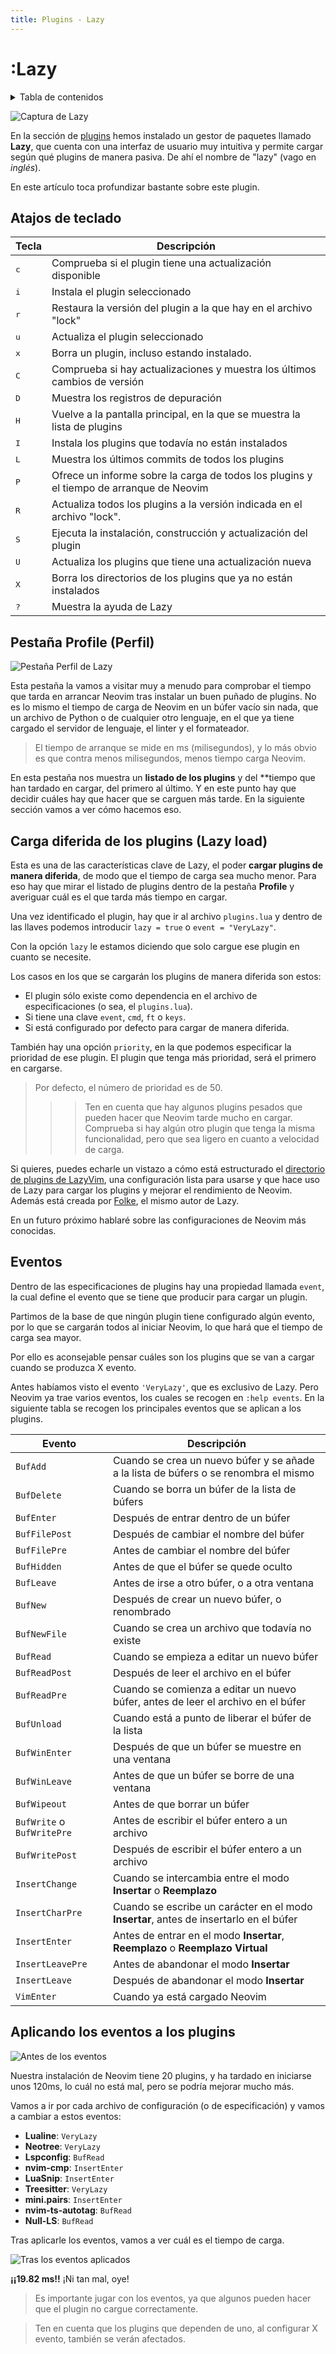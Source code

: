 ```yaml
---
title: Plugins - Lazy
---
```

# :Lazy

<details>
<summary>Tabla de contenidos</summary>

- [Atajos de teclado](/plugins/lazy/#atajos-de-teclado)
- [Pestaña Profile (Perfil)](/plugins/lazy/#pestana-profile-perfil)
- [Carga diferida de los plugins (Lazy load)](/plugins/lazy/#carga-diferida-de-los-plugins-lazy-load)
- [Eventos](/plugins/lazy/#eventos)
- [Aplicando los eventos a los plugins](/plugins/lazy/#aplicando-los-eventos-a-los-plugins)

</details>

![Captura de Lazy](https://user-images.githubusercontent.com/292349/208301737-68fb279c-ba70-43ef-a369-8c3e8367d6b1.png)

En la sección de [plugins](/plugins) hemos instalado un gestor de paquetes llamado **Lazy**, que cuenta con una interfaz de usuario muy intuitiva y
permite cargar según qué plugins de manera pasiva. De ahí el nombre de "lazy" (vago en _inglés_).

En este artículo toca profundizar bastante sobre este plugin.

## Atajos de teclado

| Tecla        | Descripción                                                                             |
| ------------ | --------------------------------------------------------------------------------------- |
| <kbd>c</kbd> | Comprueba si el plugin tiene una actualización disponible                               |
| <kbd>i</kbd> | Instala el plugin seleccionado                                                          |
| <kbd>r</kbd> | Restaura la versión del plugin a la que hay en el archivo "lock"                        |
| <kbd>u</kbd> | Actualiza el plugin seleccionado                                                        |
| <kbd>x</kbd> | Borra un plugin, incluso estando instalado.                                             |
| <kbd>C</kbd> | Comprueba si hay actualizaciones y muestra los últimos cambios de versión               |
| <kbd>D</kbd> | Muestra los registros de depuración                                                     |
| <kbd>H</kbd> | Vuelve a la pantalla principal, en la que se muestra la lista de plugins                |
| <kbd>I</kbd> | Instala los plugins que todavía no están instalados                                     |
| <kbd>L</kbd> | Muestra los últimos commits de todos los plugins                                        |
| <kbd>P</kbd> | Ofrece un informe sobre la carga de todos los plugins y el tiempo de arranque de Neovim |
| <kbd>R</kbd> | Actualiza todos los plugins a la versión indicada en el archivo "lock".                 |
| <kbd>S</kbd> | Ejecuta la instalación, construcción y actualización del plugin                         |
| <kbd>U</kbd> | Actualiza los plugins que tiene una actualización nueva                                 |
| <kbd>X</kbd> | Borra los directorios de los plugins que ya no están instalados                         |
| <kbd>?</kbd> | Muestra la ayuda de Lazy                                                                |

## <a name="pestana-profile-perfil"></a> Pestaña Profile (Perfil)

![Pestaña Perfil de Lazy](/images/lazy/lazy-profile.webp)

Esta pestaña la vamos a visitar muy a menudo para comprobar el tiempo que tarda en arrancar Neovim tras instalar un buen puñado de plugins. No es lo mismo el tiempo de carga de Neovim en un búfer vacío sin nada, que un archivo de Python o de cualquier otro lenguaje, en el que ya tiene cargado el servidor de lenguaje, el linter y el formateador.

> El tiempo de arranque se mide en ms (milisegundos), y lo más obvio es que contra menos milisegundos, menos tiempo carga Neovim.

En esta pestaña nos muestra un **listado de los plugins** y del \*\*tiempo que han tardado en cargar, del primero al último. Y en este punto hay que decidir cuáles hay que hacer que se carguen más tarde. En la siguiente sección vamos a ver cómo hacemos eso.

## Carga diferida de los plugins (Lazy load)

Esta es una de las características clave de Lazy, el poder **cargar plugins de manera diferida**, de modo que el tiempo de carga sea mucho menor. Para eso hay que mirar el listado de plugins dentro de la pestaña **Profile** y averiguar cuál es el que tarda más tiempo en cargar.

Una vez identificado el plugin, hay que ir al archivo `plugins.lua` y dentro de las
llaves podemos introducir `lazy = true` o `event = "VeryLazy"`.

Con la opción `lazy` le estamos diciendo que solo cargue ese plugin en cuanto se necesite.

Los casos en los que se cargarán los plugins de manera diferida son estos:

- El plugin sólo existe como dependencia en el archivo de especificaciones (o sea, el `plugins.lua`).
- Si tiene una clave `event`, `cmd`, `ft` o `keys`.
- Si está configurado por defecto para cargar de manera diferida.

También hay una opción `priority`, en la que podemos especificar la prioridad de ese
plugin. El plugin que tenga más prioridad, será el primero en cargarse.

> Por defecto, el número de prioridad es de 50.
>
> > > Ten en cuenta que hay algunos plugins pesados que pueden hacer que Neovim tarde mucho en cargar. Comprueba si hay algún otro plugin que tenga la misma funcionalidad, pero que sea ligero en cuanto a velocidad de carga.

Si quieres, puedes echarle un vistazo a cómo está estructurado el [directorio de plugins de LazyVim](https://github.com/LazyVim/LazyVim/tree/main/lua/lazyvim/plugins), una configuración lista para usarse y que hace uso de Lazy para cargar los plugins y mejorar el rendimiento de Neovim. Además está creada por [Folke](https://github.com/Folke), el mismo autor de Lazy.

En un futuro próximo hablaré sobre las configuraciones de Neovim más conocidas.

## Eventos

Dentro de las especificaciones de plugins hay una propiedad llamada `event`, la cual
define el evento que se tiene que producir para cargar un plugin.

Partimos de la base de que ningún plugin tiene configurado algún evento, por lo que se
cargarán todos al iniciar Neovim, lo que hará que el tiempo de carga sea mayor.

Por ello es aconsejable pensar cuáles son los plugins que se van a cargar cuando se
produzca X evento.

Antes habíamos visto el evento `'VeryLazy'`, que es exclusivo de Lazy. Pero Neovim ya trae varios eventos, los cuales se recogen en `:help events`. En la siguiente tabla se recogen los principales eventos que se aplican a los plugins.

| Evento                     | Descripción                                                                            |
| -------------------------- | -------------------------------------------------------------------------------------- |
| `BufAdd`                   | Cuando se crea un nuevo búfer y se añade a la lista de búfers o se renombra el mismo   |
| `BufDelete`                | Cuando se borra un búfer de la lista de búfers                                         |
| `BufEnter`                 | Después de entrar dentro de un búfer                                                   |
| `BufFilePost`              | Después de cambiar el nombre del búfer                                                 |
| `BufFilePre`               | Antes de cambiar el nombre del búfer                                                   |
| `BufHidden`                | Antes de que el búfer se quede oculto                                                  |
| `BufLeave`                 | Antes de irse a otro búfer, o a otra ventana                                           |
| `BufNew`                   | Después de crear un nuevo búfer, o renombrado                                          |
| `BufNewFile`               | Cuando se crea un archivo que todavía no existe                                        |
| `BufRead`                  | Cuando se empieza a editar un nuevo búfer                                              |
| `BufReadPost`              | Después de leer el archivo en el búfer                                                 |
| `BufReadPre`               | Cuando se comienza a editar un nuevo búfer, antes de leer el archivo en el búfer       |
| `BufUnload`                | Cuando está a punto de liberar el búfer de la lista                                    |
| `BufWinEnter`              | Después de que un búfer se muestre en una ventana                                      |
| `BufWinLeave`              | Antes de que un búfer se borre de una ventana                                          |
| `BufWipeout`               | Antes de que borrar un búfer                                                           |
| `BufWrite` o `BufWritePre` | Antes de escribir el búfer entero a un archivo                                        |
| `BufWritePost`             | Después de escribir el búfer entero a un archivo                                      |
| `InsertChange`             | Cuando se intercambia entre el modo **Insertar** o **Reemplazo**                       |
| `InsertCharPre`            | Cuando se escribe un carácter en el modo **Insertar**, antes de insertarlo en el búfer |
| `InsertEnter`              | Antes de entrar en el modo **Insertar**, **Reemplazo** o **Reemplazo Virtual**         |
| `InsertLeavePre`           | Antes de abandonar el modo **Insertar**                                                |
| `InsertLeave`              | Después de abandonar el modo **Insertar**                                              |
| `VimEnter`                 | Cuando ya está cargado Neovim                                                          |

## Aplicando los eventos a los plugins

![Antes de los eventos](/images/lazy/lazy-antes-eventos.webp)

Nuestra instalación de Neovim tiene 20 plugins, y ha tardado en iniciarse unos 120ms, lo cuál no está mal, pero se podría mejorar mucho más.

Vamos a ir por cada archivo de configuración (o de especificación) y vamos a cambiar a estos eventos:

- **Lualine**: `VeryLazy`
- **Neotree**: `VeryLazy`
- **Lspconfig**: `BufRead`
- **nvim-cmp**: `InsertEnter`
- **LuaSnip**: `InsertEnter`
- **Treesitter**: `VeryLazy`
- **mini.pairs**: `InsertEnter`
- **nvim-ts-autotag**: `BufRead`
- **Null-LS**: `BufRead`

Tras aplicarle los eventos, vamos a ver cuál es el tiempo de carga.

![Tras los eventos aplicados](/images/lazy/lazy-profile2.webp)

**¡¡19.82 ms!!** ¡Ni tan mal, oye!

> Es importante jugar con los eventos, ya que algunos pueden hacer que el plugin no cargue correctamente.

> Ten en cuenta que los plugins que dependen de uno, al configurar X evento, también se verán afectados.
